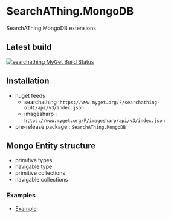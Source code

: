 # SearchAThing.MongoDB
SearchAThing MongoDB extensions

## Latest build

[![searchathing MyGet Build Status](https://www.myget.org/BuildSource/Badge/searchathing-old1?identifier=d710a4a4-b07b-4e58-a6b3-cbb7558eb1b7)](https://www.myget.org/feed/searchathing-old1/package/nuget/SearchAThing.MongoDB)

## Installation

- nuget feeds
  - searchathing :`https://www.myget.org/F/searchathing-old1/api/v3/index.json`
  - imagesharp : `https://www.myget.org/F/imagesharp/api/v3/index.json`
- pre-release package : `SearchAThing.MongoDB`

## Mongo Entity structure

- primitive types
- navigable type
- primitive collections
- navigable collections

### Examples

- [Example](https://github.com/devel0/SearchAThing.Patterns/tree/master/src/MongoConcurrency)
